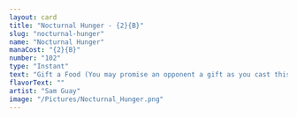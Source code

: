 ```yaml
---
layout: card
title: "Nocturnal Hunger - {2}{B}"
slug: "nocturnal-hunger"
name: "Nocturnal Hunger"
manaCost: "{2}{B}"
number: "102"
type: "Instant"
text: "Gift a Food (You may promise an opponent a gift as you cast this spell. If you do, they create a Food token before its other effects. It's an artifact with "{2}, {T}, Sacrifice this token: You gain 3 life.")\nDestroy target creature. If the gift wasn't promised, you lose 2 life."
flavorText: ""
artist: "Sam Guay"
image: "/Pictures/Nocturnal_Hunger.png"
---
```


